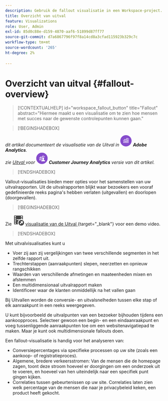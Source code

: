 ```yaml
---
description: Gebruik de fallout visualisatie in een Workspace-project.
title: Overzicht van uitval
feature: Visualizations
role: User, Admin
exl-id: 85d0c88e-d159-4870-aaf6-51899d87ff77
source-git-commit: d7a6867796f97f8a14cd8a3cfad115923b329c7c
workflow-type: tm+mt
source-wordcount: '265'
ht-degree: 2%

---
```


# Overzicht van uitval {#fallout-overview}

<!-- markdownlint-disable MD034 -->

>[!CONTEXTUALHELP]
>id="workspace_fallout_button"
>title="Fallout"
>abstract="Hiermee maakt u een visualisatie om te zien hoe mensen met succes naar de gewenste controlepunten kunnen gaan."

<!-- markdownlint-enable MD034 -->


>[!BEGINSHADEBOX]

_dit artikel documenteert de visualisatie van de Uitval in_ ![ AdobeAnalytics ](/help/assets/icons/AdobeAnalytics.svg) _&#x200B;**Adobe Analytics**._<br/>_zie [ Uitval ](https://experienceleague.adobe.com/en/docs/analytics-platform/using/cja-workspace/visualizations/fallout/fallout-flow) voor_ ![ CustomerJourneyAnalytics ](/help/assets/icons/CustomerJourneyAnalytics.svg) _&#x200B;**Customer Journey Analytics** versie van dit artikel._

>[!ENDSHADEBOX]

Vallout-visualisaties bieden meer opties voor het samenstellen van uw uitvalrapporten. Uit de uitvalrapporten blijkt waar bezoekers een vooraf gedefinieerde reeks pagina&#39;s hebben verlaten (uitgevallen) en doorlopen (doorgevallen).


>[!BEGINSHADEBOX]

Zie ![ VideoCheckedOut ](/help/assets/icons/VideoCheckedOut.svg) [ visualisatie van de Uitval ](https://video.tv.adobe.com/v/345883?quality=12&learn=on){target="_blank"} voor een demo video.

>[!ENDSHADEBOX]


Met uitvalvisualisaties kunt u

* Voer zij aan zij vergelijkingen van twee verschillende segmenten in het zelfde rapport uit.
* Trechterstappen (aanraakpunten) slepen, neerzetten en opnieuw rangschikken
* Waarden van verschillende afmetingen en maateenheden mixen en afstemmen
* Een multidimensionaal uitvalrapport maken
* Identificeer waar de klanten onmiddellijk na het vallen gaan

Bij Uitvallen worden de conversie- en uitvalsnelheden tussen elke stap of elk aanraakpunt in een reeks weergegeven.

U kunt bijvoorbeeld de uitvalpunten van een bezoeker bijhouden tijdens een aankoopproces. Selecteer gewoon een begin- en een eindaanraakpunt en voeg tussenliggende aanraakpunten toe om een websitenavigatiepad te maken. Maar je kunt ook multidimensionale fallouts doen.

Een fallout-visualisatie is handig voor het analyseren van:

* Conversiepercentages via specifieke processen op uw site (zoals een aankoop- of registratieproces).
* Algemene, bredere verkeersstromen: Van de mensen die de homepage zagen, toont deze stroom hoeveel er doorgingen om een onderzoek uit te voeren, en hoeveel van hen uiteindelijk naar een specifiek punt gingen kijken.
* Correlaties tussen gebeurtenissen op uw site. Correlaties laten zien welk percentage van de mensen die naar je privacybeleid keken, een product heeft gekocht.
